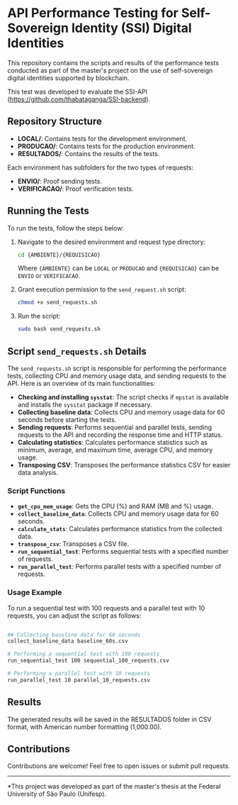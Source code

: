 # API Performance Testing for Self-Sovereign Identity (SSI) Digital Identities

This repository contains the scripts and results of the performance tests conducted as part of the master's project on the use of self-sovereign digital identities supported by blockchain.

This test was developed to evaluate the SSI-API (https://github.com/thabataganga/SSI-backend).

## Repository Structure

- **LOCAL/**: Contains tests for the development environment.
- **PRODUCAO/**: Contains tests for the production environment.
- **RESULTADOS/**: Contains the results of the tests.

Each environment has subfolders for the two types of requests:

- **ENVIO/**: Proof sending tests.
- **VERIFICACAO/**: Proof verification tests.

## Running the Tests

To run the tests, follow the steps below:

1. Navigate to the desired environment and request type directory:

   ```sh
   cd {AMBIENTE}/{REQUISICAO}
   ```

   Where `{AMBIENTE}` can be `LOCAL` or `PRODUCAO` and `{REQUISICAO}` can be `ENVIO` or `VERIFICACAO`.

2. Grant execution permission to the `send_request.sh` script:

   ```sh
   chmod +x send_requests.sh
   ```

3. Run the script:
   ```sh
   sudo bash send_requests.sh
   ```

## Script `send_requests.sh` Details

The `send_requests.sh` script is responsible for performing the performance tests, collecting CPU and memory usage data, and sending requests to the API. Here is an overview of its main functionalities:

- **Checking and installing `sysstat`**: The script checks if `mpstat` is available and installs the `sysstat` package if necessary.
- **Collecting baseline data**: Collects CPU and memory usage data for 60 seconds before starting the tests.
- **Sending requests**: Performs sequential and parallel tests, sending requests to the API and recording the response time and HTTP status.
- **Calculating statistics**: Calculates performance statistics such as minimum, average, and maximum time, average CPU, and memory usage.
- **Transposing CSV**: Transposes the performance statistics CSV for easier data analysis.

### Script Functions

- **`get_cpu_mem_usage`**: Gets the CPU (%) and RAM (MB and %) usage.
- **`collect_baseline_data`**: Collects CPU and memory usage data for 60 seconds.
- **`calculate_stats`**: Calculates performance statistics from the collected data.
- **`transpose_csv`**: Transposes a CSV file.
- **`run_sequential_test`**: Performs sequential tests with a specified number of requests.
- **`run_parallel_test`**: Performs parallel tests with a specified number of requests.

### Usage Example

To run a sequential test with 100 requests and a parallel test with 10 requests, you can adjust the script as follows:

```sh

## Collecting baseline data for 60 seconds
collect_baseline_data baseline_60s.csv

# Performing a sequential test with 100 requests
run_sequential_test 100 sequential_100_requests.csv

# Performing a parallel test with 10 requests
run_parallel_test 10 parallel_10_requests.csv

```

## Results

The generated results will be saved in the RESULTADOS folder in CSV format, with American number formatting (1,000.00).

## Contributions

Contributions are welcome! Feel free to open issues or submit pull requests.

---

\*This project was developed as part of the master's thesis at the Federal University of São Paulo (Unifesp).
